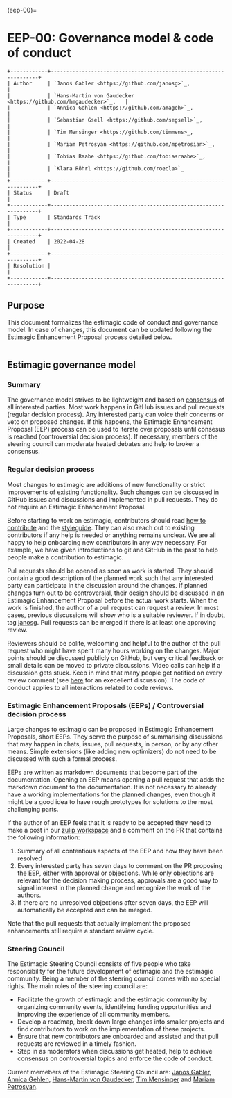 (eep-00)=


# EEP-00: Governance model & code of conduct

```{eval-rst}
+------------+------------------------------------------------------------------+
| Author     | `Janoś Gabler <https://github.com/janosg>`_,                     |
|            | `Hans-Martin von Gaudecker <https://github.com/hmgaudecker>`_,   |
|            | `Annica Gehlen <https://github.com/amageh>`_,                    |
|            | `Sebastian Gsell <https://github.com/segsell>`_,                 |
|            | `Tim Mensinger <https://github.com/timmens>_,                    |
|            | `Mariam Petrosyan <https://github.com/mpetrosian>`_,             |
|            | `Tobias Raabe <https://github.com/tobiasraabe>`_,                |
|            | `Klara Röhrl <https://github.com/roecla>`_                       |
+------------+------------------------------------------------------------------+
| Status     | Draft                                                            |
+------------+------------------------------------------------------------------+
| Type       | Standards Track                                                  |
+------------+------------------------------------------------------------------+
| Created    | 2022-04-28                                                       |
+------------+------------------------------------------------------------------+
| Resolution |                                                                  |
+------------+------------------------------------------------------------------+
```

## Purpose

This document formalizes the estimagic code of conduct and governance model. In case
of changes, this document can be updated following the Estimagic Enhancement Proposal
process detailed below.



```{include} ../../../CODE_OF_CONDUCT.md
```

## Estimagic governance model

### Summary

The governance model strives to be lightweight and based on [consensus](https://numpy.org/doc/stable/dev/governance/governance.html#consensus-based-decision-making-by-the-community) of all interested parties. Most work happens in GitHub issues and pull requests (regular
decision process). Any interested party can voice their concerns or veto on proposed
changes. If this happens, the Estimagic Enhancement Proposal (EEP) process can
be used to iterate over proposals until consesus is reached (controversial
decision process). If necessary, members of the steering council can moderate heated
debates and help to broker a consensus.

### Regular decision process

Most changes to estimagic are additions of new functionality or strict improvements
of existing functionality. Such changes can be discussed in GitHub issues and
discussions and implemented in pull requests. They do not require an Estimagic
Enhancement Proposal.

Before starting to work on estimagic, contributors should read [how to contribute](how-to)
and the [styleguide](styleguide). They can also reach out to existing contributors if
any help is needed or anything remains unclear. We are all happy to help onboarding new
contributors in any way necessary. For example, we have given introductions to git and
GitHub in the past to help people make a contribution to estimagic.

Pull requests should be opened as soon as work is started. They should contain a good
description of the planned work such that any interested party can participate in the
discussion around the changes. If planned changes turn out to be controversial, their
design should be discussed in an Estimagic Enhancement Proposal before the actual
work starts. When the work is finished, the author of a pull
request can request a review. In most cases, previous discussions will show who is a
suitable reviewer. If in doubt, tag [janosg](https://github.com/janosg). Pull requests
can be merged if there is at least one approving review.

Reviewers should be polite, welcoming and helpful to the author of the pull request
who might have spent many hours working on the changes. Major points should be discussed
publicly on GitHub, but very critical feedback or small details can be moved to private
discussions. Video calls can help if a discussion gets stuck. Keep in mind that many
people get notified on every review comment (see [here](https://rgommers.github.io/2019/06/the-cost-of-an-open-source-contribution/) for an execellent discussion).
The code of conduct applies to all interactions related to code reviews.

### Estimagic Enhancement Proposals (EEPs) / Controversial decision process

Large changes to estimagic can be proposed in Estimagic Enhancement Proposals, short
EEPs. They serve the purpose of summarising discussions
that may happen in chats, issues, pull requests, in person, or by any other means.
Simple extensions (like adding new optimizers) do not need to be discussed with such
a formal process.

EEPs are written as markdown documents that become part of the documentation. Opening
an EEP means opening a pull request that adds the markdown document to the documentation.
It is not necessary to already have a working implementations for the planned changes,
even though it might be a good idea to have rough prototypes for solutions to the most
challenging parts.

If the author of an EEP feels that it is ready to be accepted they need to make a
post in our [zulip workspace](https://ose.zulipchat.com) and a comment on the PR that
contains the following information:

1. Summary of all contentious aspects of the EEP and how they have been resolved
2. Every interested party has seven days to comment on the PR proposing the EEP,
   either with approval or objections. While only objections are relevant for the
   decision making process, approvals are a good way to signal interest in the planned
   change and recognize the work of the authors.
3. If there are no unresolved objections after seven days, the EEP will automatically
   be accepted and can be merged.

Note that the pull requests that actually implement the proposed enhancements still
require a standard review cycle.

### Steering Council

The Estimagic Steering Council consists of five people who take responsibility for
the future development of estimagic and the estimagic community. Being a member of the
steering council comes with no special rights. The main roles of the steering council
are:

- Facilitate the growth of estimagic and the estimagic community by organizing community
events, identifying funding opportunities and improving the experience
of all community members.
- Develop a roadmap, break down large changes into smaller projects and find contributors
to work on the implementation of these projects.
- Ensure that new contributors are onboarded and assisted and that pull requests are
reviewed in a timely fashion.
- Step in as moderators when discussions get heated, help to achieve consensus on
controversial topics and enforce the code of conduct.

Current memebers of the Estimagic Steering Council are:
[Janoś Gabler](https://github.com/janosg), [Annica Gehlen](https://github.com/amageh), [Hans-Martin von Gaudecker](https://github.com/hmgaudecker), [Tim Mensinger](https://github.com/timmens) and [Mariam Petrosyan](https://github.com/mpetrosian).
